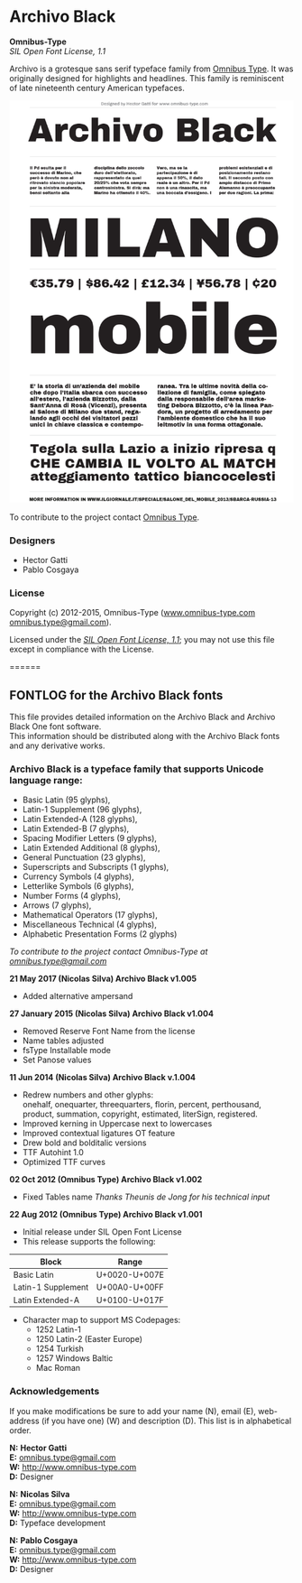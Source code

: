 # Archivo Black

**Omnibus-Type**  
*SIL Open Font License, 1.1*

Archivo is a grotesque sans serif typeface family from [Omnibus Type](http://omnibus-type.com/). It was originally designed for highlights and headlines. This family is reminiscent of late nineteenth century American typefaces.

![Sample of Archivo Black.](SRC/ArchivoBlack.gif "Archivo Black")

To contribute to the project contact [Omnibus Type](http://omnibus-type.com/).

### Designers

* Hector Gatti
* Pablo Cosgaya

### License

Copyright (c) 2012-2015, Omnibus-Type (www.omnibus-type.com omnibus.type@gmail.com).

Licensed under the [*SIL Open Font License, 1.1*](http://scripts.sil.org/OFL); you may not use this file except in compliance with the License.

======
## FONTLOG for the Archivo Black fonts

This file provides detailed information on the Archivo Black and Archivo Black One font software.  
This information should be distributed along with the Archivo Black fonts and any derivative works.

### Archivo Black is a typeface family that supports Unicode language range: 

* Basic Latin (95 glyphs),
* Latin-1 Supplement (96 glyphs),
* Latin Extended-A (128 glyphs),
* Latin Extended-B (7 glyphs),
* Spacing Modifier Letters (9 glyphs),
* Latin Extended Additional (8 glyphs),
* General Punctuation (23 glyphs),
* Superscripts and Subscripts (1 glyphs),
* Currency Symbols (4 glyphs),
* Letterlike Symbols (6 glyphs),
* Number Forms (4 glyphs),
* Arrows (7 glyphs),
* Mathematical Operators (17 glyphs),
* Miscellaneous Technical (4 glyphs),
* Alphabetic Presentation Forms (2 glyphs)

*To contribute to the project contact Omnibus-Type at omnibus.type@gmail.com*

**21 May 2017 (Nicolas Silva) Archivo Black v1.005**
- Added alternative ampersand

**27 January 2015 (Nicolas Silva) Archivo Black v1.004**
- Removed Reserve Font Name from the license
- Name tables adjusted
- fsType Installable mode
- Set Panose values

**11 Jun 2014 (Nicolas Silva) Archivo Black v.1.004**
- Redrew numbers and other glyphs:  
onehalf, onequarter, threequarters, florin, percent, perthousand, product, summation, copyright, estimated, literSign, registered.
- Improved kerning in Uppercase next to lowercases
- Improved contextual ligatures OT feature
- Drew bold and bolditalic versions
- TTF Autohint 1.0
- Optimized TTF curves

**02 Oct 2012 (Omnibus Type) Archivo Black v1.002**
- Fixed Tables name *Thanks Theunis de Jong for his technical input*

**22 Aug 2012 (Omnibus Type) Archivo Black v1.001**
- Initial release under SIL Open Font License
- This release supports the following:

Block              | Range
-------------------|--------------
Basic Latin        | U+0020-U+007E
Latin-1 Supplement | U+00A0-U+00FF
Latin Extended-A   | U+0100-U+017F

 
- Character map to support MS Codepages:  
  - 1252 Latin-1
  - 1250 Latin-2 (Easter Europe)
  - 1254 Turkish
  - 1257 Windows Baltic
  - Mac Roman

### Acknowledgements

If you make modifications be sure to add your name (N), email (E), web-address
(if you have one) (W) and description (D). This list is in alphabetical order.

**N:** **Hector Gatti**  
**E:** omnibus.type@gmail.com  
**W:** http://www.omnibus-type.com  
**D:** Designer

**N:** **Nicolas Silva**  
**E:** omnibus.type@gmail.com  
**W:** http://www.omnibus-type.com  
**D:** Typeface development  

**N:** **Pablo Cosgaya**  
**E:** omnibus.type@gmail.com  
**W:** http://www.omnibus-type.com  
**D:** Designer